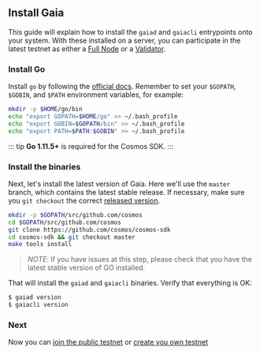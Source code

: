 ## Install Gaia

This guide will explain how to install the `gaiad` and `gaiacli` entrypoints onto your system. With these installed on a server, you can participate in the latest testnet as either a [Full Node](./join-testnet.md#run-a-full-node) or a [Validator](./validators/validator-setup.md).

### Install Go

Install `go` by following the [official docs](https://golang.org/doc/install). Remember to set your `$GOPATH`, `$GOBIN`, and `$PATH` environment variables, for example:

```bash
mkdir -p $HOME/go/bin
echo "export GOPATH=$HOME/go" >> ~/.bash_profile
echo "export GOBIN=$GOPATH/bin" >> ~/.bash_profile
echo "export PATH=$PATH:$GOBIN" >> ~/.bash_profile
```

::: tip
**Go 1.11.5+** is required for the Cosmos SDK.
:::

### Install the binaries

Next, let's install the latest version of Gaia. Here we'll use the `master` branch, which contains the latest stable release.
If necessary, make sure you `git checkout` the correct
[released version](https://github.com/cosmos/cosmos-sdk/releases).

```bash
mkdir -p $GOPATH/src/github.com/cosmos
cd $GOPATH/src/github.com/cosmos
git clone https://github.com/cosmos/cosmos-sdk
cd cosmos-sdk && git checkout master
make tools install
```

> *NOTE*: If you have issues at this step, please check that you have the latest stable version of GO installed.

That will install the `gaiad` and `gaiacli` binaries. Verify that everything is OK:

```bash
$ gaiad version
$ gaiacli version
```

### Next

Now you can [join the public testnet](./join-testnet.md) or [create you own  testnet](./deploy-testnet.md)
